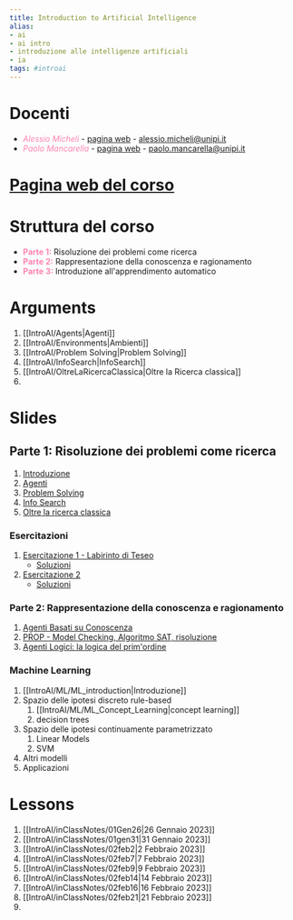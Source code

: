 ```yaml
---
title: Introduction to Artificial Intelligence
alias:
- ai
- ai intro
- introduzione alle intelligenze artificiali
- ia
tags: #introai
---
```

# Docenti
- <span style="color:#ff82b2"><i>Alessio Micheli</i></span> - [pagina web](pages.di.unipi.it/micheli) - alessio.micheli@unipi.it
- <span style="color:#ff82b2"><i>Paolo Mancarella</i></span> - [pagina web](pages.di.unipi.it/mancarella) - paolo.mancarella@unipi.it
# [Pagina web del corso](https://elearning.di.unipi.it/course/view.php?id=325)
# Struttura del corso
- <span style="color:#ff82b2"><b>Parte 1:</b></span> Risoluzione dei problemi come ricerca
- <span style="color:#ff82b2"><b>Parte 2:</b></span> Rappresentazione della conoscenza e ragionamento
- <span style="color:#ff82b2"><b>Parte 3:</b></span> Introduzione all'apprendimento automatico
# Arguments
1. [[IntroAI/Agents|Agenti]]
2. [[IntroAI/Environments|Ambienti]]
3. [[IntroAI/Problem Solving|Problem Solving]]
4. [[IntroAI/InfoSearch|InfoSearch]]
5. [[IntroAI/OltreLaRicercaClassica|Oltre la Ricerca classica]]
6. 
# Slides
## Parte 1: Risoluzione dei problemi come ricerca
1. [Introduzione](https://drive.google.com/file/d/1E6wrMriToyPUiR6eiau2oZmmMZLQYGU9/view?usp=sharing)
2. [Agenti](https://drive.google.com/file/d/1EAE8Q2aEpqfcHgYQVfGzkD7T7ho2TbbU/view?usp=sharing)
3. [Problem Solving](https://drive.google.com/file/d/1EIQM7814QqjaBNm1tEbkHDE_HN-NTxIi/view?usp=share_link)
4. [Info Search](https://drive.google.com/file/d/1DOgrt6yP80lGpEt8e6cLfOlTwIONImgV/view?usp=sharing)
5. [Oltre la ricerca classica](https://drive.google.com/file/d/1ENBHOZnBmMX6OqZcmqNgcWKqt9gSpf4i/view?usp=sharing)
### Esercitazioni
1. [Esercitazione 1 - Labirinto di Teseo](https://drive.google.com/file/d/1Efw8LoOCuZ3bsa8pG9Hv6l0s75h9cyID/view?usp=share_link)
	- [Soluzioni](https://drive.google.com/file/d/1EnZi65MUNWFSZO427QVY2Pwd5JRpO-j4/view?usp=share_link)
2. [Esercitazione 2](https://drive.google.com/file/d/1Epks8pZcRXDMjRaFURgugomQnRD_-eC1/view?usp=share_link)
	- [Soluzioni](https://drive.google.com/file/d/1EqAudolrVLNI-e0ORc0owN26nQMlpFvI/view?usp=share_link)
### Parte 2: Rappresentazione della conoscenza e ragionamento
1. [Agenti Basati su Conoscenza](https://drive.google.com/file/d/1EQDiHAKjv98HASY8NTScgNJYcKO1Pcun/view?usp=sharing)
2. [PROP - Model Checking, Algoritmo SAT, risoluzione](https://drive.google.com/file/d/1EQwgxQGz01CTt05Il6L4R0pH9HdFgGD0/view?usp=share_link)
3. [Agenti Logici: la logica del prim'ordine](https://drive.google.com/file/d/1I4QvWgWOxMOKxfAlkAqZSSy76u3W8Zd7/view?usp=share_link)
### Machine Learning
1. [[IntroAI/ML/ML_introduction|Introduzione]]
2. Spazio delle ipotesi discreto rule-based
	1. [[IntroAI/ML/ML_Concept_Learning|concept learning]]
	2. decision trees
3. Spazio delle ipotesi continuamente parametrizzato
	1. Linear Models
	2. SVM
4. Altri modelli
5. Applicazioni
# Lessons
1. [[IntroAI/inClassNotes/01Gen26|26 Gennaio 2023]]
2. [[IntroAI/inClassNotes/01gen31|31 Gennaio 2023]]
3. [[IntroAI/inClassNotes/02feb2|2 Febbraio 2023]]
4. [[IntroAI/inClassNotes/02feb7|7 Febbraio 2023]]
5. [[IntroAI/inClassNotes/02feb9|9 Febbraio 2023]]
6. [[IntroAI/inClassNotes/02feb14|14 Febbraio 2023]]
7. [[IntroAI/inClassNotes/02feb16|16 Febbraio 2023]]
8. [[IntroAI/inClassNotes/02feb21|21 Febbraio 2023]]
9. 